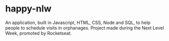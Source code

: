 # happy-nlw
An application, built in Javascript, HTML, CSS, Node and SQL, to help people to schedule visits in orphanages. Project made during the Next Level Week, promoted by Rocketseat.
